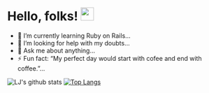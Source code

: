 # Hello, folks! <img src="https://raw.githubusercontent.com/MartinHeinz/MartinHeinz/master/wave.gif" width="30px">


- 🌱 I’m currently learning Ruby on Rails...
- 🤔 I’m looking for help with my doubts...
- 💬 Ask me about anything...
- ⚡ Fun fact: “My perfect day would start with cofee and end with coffee.”...

![LJ's github stats](https://github-readme-stats.vercel.app/api?username=lfigueras&show_icons=true&theme=radical)
[![Top Langs](https://github-readme-stats.vercel.app/api/top-langs/?username=lfigueras)](https://github.com/lfigueras/github-readme-stats)
